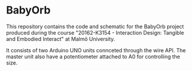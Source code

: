 # BabyOrb

This repository contains the code and schematic for the BabyOrb project produced during the course "20162-K3154 - Interaction Design: Tangible and Embodied Interact" at Malmö University.

It consists of two Arduino UNO units connceted through the wire API. The master unit also have a potentiometer attached to A0 for controlling the size.


